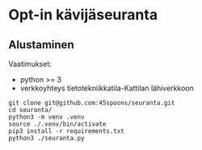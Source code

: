# Opt-in kävijäseuranta

## Alustaminen

Vaatimukset:

- python >= 3
- verkkoyhteys tietotekniikkatila-Kattilan lähiverkkoon

```shell
git clone git@github.com:45spoons/seuranta.git
cd seuranta/
python3 -m venv .venv
source ./.venv/bin/activate
pip3 install -r requirements.txt
python3 ./seuranta.py
```
